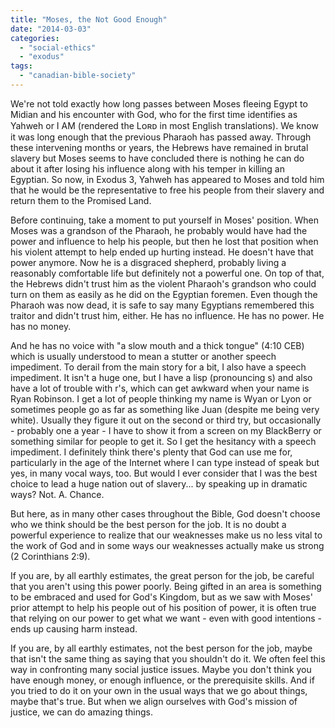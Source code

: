 ```yaml
---
title: "Moses, the Not Good Enough"
date: "2014-03-03"
categories: 
  - "social-ethics"
  - "exodus"
tags: 
  - "canadian-bible-society"
---
```


We're not told exactly how long passes between Moses fleeing Egypt to Midian and his encounter with God, who for the first time identifies as Yahweh or I AM (rendered the Lᴏʀᴅ in most English translations). We know it was long enough that the previous Pharaoh has passed away. Through these intervening months or years, the Hebrews have remained in brutal slavery but Moses seems to have concluded there is nothing he can do about it after losing his influence along with his temper in killing an Egyptian. So now, in Exodus 3, Yahweh has appeared to Moses and told him that he would be the representative to free his people from their slavery and return them to the Promised Land.

<!--more-->Before continuing, take a moment to put yourself in Moses' position. When Moses was a grandson of the Pharaoh, he probably would have had the power and influence to help his people, but then he lost that position when his violent attempt to help ended up hurting instead. He doesn't have that power anymore. Now he is a disgraced shepherd, probably living a reasonably comfortable life but definitely not a powerful one. On top of that, the Hebrews didn't trust him as the violent Pharaoh's grandson who could turn on them as easily as he did on the Egyptian foremen. Even though the Pharaoh was now dead, it is safe to say many Egyptians remembered this traitor and didn't trust him, either. He has no influence. He has no power. He has no money.

And he has no voice with "a slow mouth and a thick tongue" (4:10 CEB) which is usually understood to mean a stutter or another speech impediment. To derail from the main story for a bit, I also have a speech impediment. It isn't a huge one, but I have a lisp (pronouncing s) and also have a lot of trouble with r's, which can get awkward when your name is Ryan Robinson. I get a lot of people thinking my name is Wyan or Lyon or sometimes people go as far as something like Juan (despite me being very white). Usually they figure it out on the second or third try, but occasionally - probably one a year - I have to show it from a screen on my BlackBerry or something similar for people to get it. So I get the hesitancy with a speech impediment. I definitely think there's plenty that God can use me for, particularly in the age of the Internet where I can type instead of speak but yes, in many vocal ways, too. But would I ever consider that I was the best choice to lead a huge nation out of slavery... by speaking up in dramatic ways? Not. A. Chance.

But here, as in many other cases throughout the Bible, God doesn't choose who we think should be the best person for the job. It is no doubt a powerful experience to realize that our weaknesses make us no less vital to the work of God and in some ways our weaknesses actually make us strong (2 Corinthians 2:9).

If you are, by all earthly estimates, the great person for the job, be careful that you aren't using this power poorly. Being gifted in an area is something to be embraced and used for God's Kingdom, but as we saw with Moses' prior attempt to help his people out of his position of power, it is often true that relying on our power to get what we want - even with good intentions - ends up causing harm instead.

If you are, by all earthly estimates, not the best person for the job, maybe that isn't the same thing as saying that you shouldn't do it. We often feel this way in confronting many social justice issues. Maybe you don't think you have enough money, or enough influence, or the prerequisite skills. And if you tried to do it on your own in the usual ways that we go about things, maybe that's true. But when we align ourselves with God's mission of justice, we can do amazing things.
